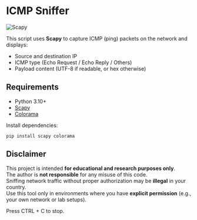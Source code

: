 # ICMP Sniffer
![Scapy](https://img.shields.io/badge/dependency-Scapy-green?logo=python&logoColor=white)


This script uses **Scapy** to capture ICMP (ping) packets on the network and displays:
- Source and destination IP
- ICMP type (Echo Request / Echo Reply / Others)
- Payload content (UTF-8 if readable, or hex otherwise)

## Requirements

- Python 3.10+
- [Scapy](https://scapy.net/)
- [Colorama](https://pypi.org/project/colorama/)

Install dependencies:


`pip install scapy colorama`
## Disclaimer

This project is intended **for educational and research purposes only**.  
The author is **not responsible** for any misuse of this code.  
Sniffing network traffic without proper authorization may be **illegal** in your country.  
Use this tool only in environments where you have **explicit permission** (e.g., your own network or lab setups).


Press CTRL + C to stop.
